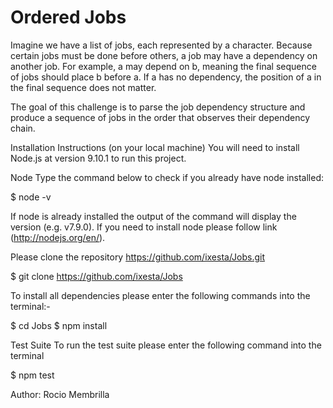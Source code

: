 # Ordered Jobs

Imagine we have a list of jobs, each represented by a character. Because certain jobs must be done before others, a job may have a dependency on another job. For example, a may depend on b, meaning the final sequence of jobs should place b before a. If a has no dependency, the position of a in the final sequence does not matter.

The goal of this challenge is to parse the job dependency structure and produce a sequence of jobs in the order that observes their dependency chain.

Installation Instructions (on your local machine) You will need to install Node.js at version 9.10.1 to run this project.

Node Type the command below to check if you already have node installed:

$ node -v

If node is already installed the output of the command will display the version (e.g. v7.9.0). If you need to install node please follow link (http://nodejs.org/en/).

Please clone the repository https://github.com/ixesta/Jobs.git

$ git clone https://github.com/ixesta/Jobs

To install all dependencies please enter the following commands into the terminal:-

$ cd Jobs $ npm install

Test Suite To run the test suite please enter the following command into the terminal

$ npm test

Author: Rocio Membrilla